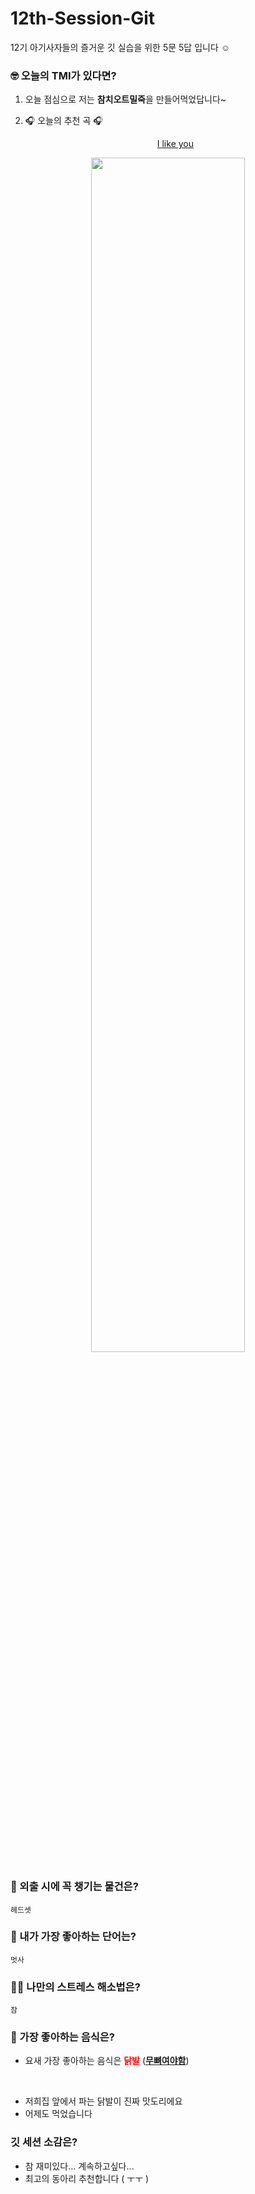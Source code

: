 # 12th-Session-Git
12기 아기사자들의 즐거운 깃 실습을 위한 5문 5답 입니다 ☺️

### 🤓 오늘의 TMI가 있다면?

1. 오늘 점심으로 저는 **참치오트밀죽**을 만들어먹었답니다~ 

2. 🎧 오늘의 추천 곡 🎧 
<br> <p align="center">[I like you](https://youtu.be/4lkaL5z-dLk?si=ul7NiyFbd8Sy1Ldd)</p>
<p align="center">
<img src="https://www.rollingstone.com/wp-content/uploads/2022/07/post-malone-doja-cat-i-like-you-1800.jpg" width = 70%></img></p>

### 🎒 외출 시에 꼭 챙기는 물건은?

`헤드셋`

### 🤙 내가 가장 좋아하는 단어는?

`멋사`

### 🧘‍♀️ 나만의 스트레스 해소법은?

`잠`

### 🍧 가장 좋아하는 음식은?

- 요새 가장 좋아하는 음식은 <span style="color: red">**닭발**</span> (<u>**무뼈여야함**</u>)
<br>

- 저희집 앞에서 파는 닭발이 진짜 맛도리에요
- 어제도 먹었습니다

### 깃 세션 소감은?
 
- 참 재미있다... 계속하고싶다... 
- 최고의 동아리 추천합니다 ( ㅜㅜ )